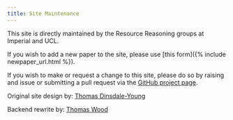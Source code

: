 ```yaml
---
title: Site Maintenance
---
```

This site is directly maintained by the Resource Reasoning groups at Imperial and UCL.

If you wish to add a new paper to the site, please use [this form]({% include newpaper_url.html %}).

If you wish to make or request a change to this site, please do so by raising and issue or submitting a pull request via
the [GitHub project page]({{site.github.repository_url}}).

Original site design by: [Thomas Dinsdale-Young](http://cs.au.dk/~tyoung/)

Backend rewrite by: [Thomas Wood](http://www.doc.ic.ac.uk/~tw1509/)
